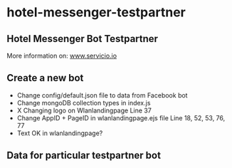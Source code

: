 # hotel-messenger-testpartner

## Hotel Messenger Bot Testpartner

More information on: www.servicio.io

## Create a new bot

-  Change config/default.json file to data from Facebook bot
-  Change mongoDB collection types in index.js
-  X Changing logo on Wlanlandingpage Line 37
-  Change AppID + PageID in wlanlandingpage.ejs file Line 18, 52, 53, 76, 77
-  Text OK in wlanlandingpage?

## Data for particular testpartner bot